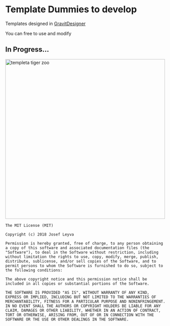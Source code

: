# Template Dummies to develop

Templates designed in [GravitDesigner](https://www.designer.io/ "GravitDesigner")

You can free to use and modify
## In Progress...

<img src="https://raw.githubusercontent.com/jalmx89/Dummy-templates/master/view/tigerZooWeb.png" alt="templeta tiger zoo" height="500px">


``` License
The MIT License (MIT)

Copyright (c) 2018 Josef Leyva

Permission is hereby granted, free of charge, to any person obtaining a copy of this software and associated documentation files (the "Software"), to deal in the Software without restriction, including without limitation the rights to use, copy, modify, merge, publish, distribute, sublicense, and/or sell copies of the Software, and to permit persons to whom the Software is furnished to do so, subject to the following conditions:

The above copyright notice and this permission notice shall be included in all copies or substantial portions of the Software.

THE SOFTWARE IS PROVIDED "AS IS", WITHOUT WARRANTY OF ANY KIND, EXPRESS OR IMPLIED, INCLUDING BUT NOT LIMITED TO THE WARRANTIES OF MERCHANTABILITY, FITNESS FOR A PARTICULAR PURPOSE AND NONINFRINGEMENT. IN NO EVENT SHALL THE AUTHORS OR COPYRIGHT HOLDERS BE LIABLE FOR ANY CLAIM, DAMAGES OR OTHER LIABILITY, WHETHER IN AN ACTION OF CONTRACT, TORT OR OTHERWISE, ARISING FROM, OUT OF OR IN CONNECTION WITH THE SOFTWARE OR THE USE OR OTHER DEALINGS IN THE SOFTWARE.
```
